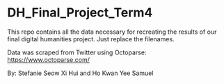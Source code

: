 # DH_Final_Project_Term4
This repo contains all the data necessary for recreating the results of our final digital humanities project. Just replace the filenames.

Data was scraped from Twitter using Octoparse: https://www.octoparse.com/

By: Stefanie Seow Xi Hui and Ho Kwan Yee Samuel
